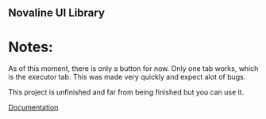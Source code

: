 ## Novaline UI Library

# Notes:
As of this moment, there is only a button for now. Only one tab works, which is the executor tab.
This was made very quickly and expect alot of bugs.

This project is unfinished and far from being finished but you can use it.


[Documentation]()
